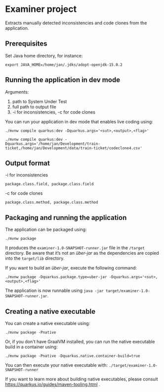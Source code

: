 # Examiner project

Extracts manually detected inconsistencies and code clones from the application.

## Prerequisites

Set Java home directory, for instance:

```shell script
export JAVA_HOME=/home/jan/.jdks/adopt-openjdk-15.0.2
```

## Running the application in dev mode

Arguments:
1. path to System Under Test
2. full path to output file
3. -i for inconsistencies, -c for code clones

You can run your application in dev mode that enables live coding using:

```shell script
./mvnw compile quarkus:dev -Dquarkus.args='<sut>,<output>,<flag>'
```

```shell script
./mvnw compile quarkus:dev -Dquarkus.args='/home/jan/Development/train-ticket,/home/jan/Development/data/train-ticket/codeclone4.csv'
```

## Output format

-i for inconsistencies

```csv
package.class.field, package.class.field
```

-c for code clones

```csv
package.class.method, package.class.method
```


## Packaging and running the application

The application can be packaged using:

```shell script
./mvnw package
```

It produces the `examiner-1.0-SNAPSHOT-runner.jar` file in the `/target` directory. Be aware that it’s not an _über-jar_
as the dependencies are copied into the `target/lib` directory.

If you want to build an _über-jar_, execute the following command:

```shell script
./mvnw package -Dquarkus.package.type=uber-jar -Dquarkus.args='<sut>,<output>,<flag>'
```

The application is now runnable using `java -jar target/examiner-1.0-SNAPSHOT-runner.jar`.

## Creating a native executable

You can create a native executable using:

```shell script
./mvnw package -Pnative
```

Or, if you don't have GraalVM installed, you can run the native executable build in a container using:

```shell script
./mvnw package -Pnative -Dquarkus.native.container-build=true
```

You can then execute your native executable with: `./target/examiner-1.0-SNAPSHOT-runner`

If you want to learn more about building native executables, please consult https://quarkus.io/guides/maven-tooling.html
.
